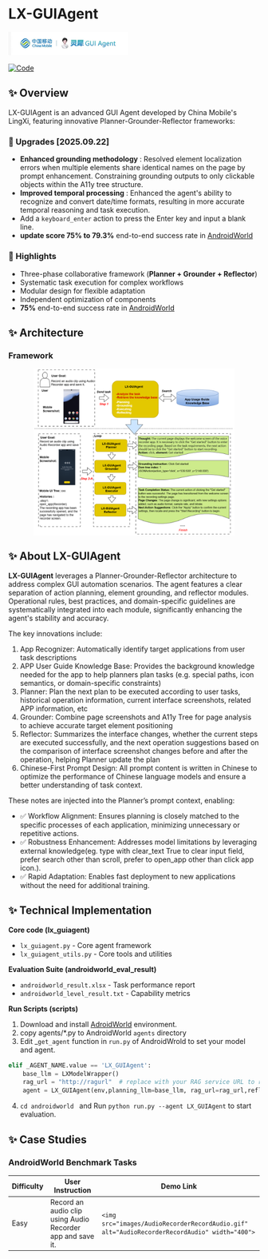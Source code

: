 # LX-GUIAgent

<img src="./images/lingxi_logo.jpg" alt="LingXi Logo" width="240">

[![Code](https://img.shields.io/badge/V1-Code-green)](https://github.com/LX-GUIAgent/LX-GUIAgent)

## ✨ Overview

LX-GUIAgent is an advanced GUI Agent developed by China Mobile's LingXi, featuring innovative Planner-Grounder-Reflector frameworks:


### 🚀 Upgrades [2025.09.22]

* **Enhanced grounding methodology** : Resolved element localization errors when multiple elements share identical names on the page by prompt enhancement. Constraining grounding outputs to only clickable objects within the A11y tree structure.
* **Improved temporal processing** : Enhanced the agent's ability to recognize and convert date/time formats, resulting in more accurate temporal reasoning and task execution.
* Add a `keyboard_enter` action to press the Enter key and input a blank line.
* **update score 75% to 79.3%** end-to-end success rate in [AndroidWorld](https://github.com/google-research/android_world)

### 🎯 Highlights

- Three-phase collaborative framework (**Planner + Grounder + Reflector**)
- Systematic task execution for complex workflows
- Modular design for flexible adaptation
- Independent optimization of components
- **75%** end-to-end success rate in [AndroidWorld](https://github.com/google-research/android_world)

## ✨ Architecture

### Framework

<img src="./images/LX-GUIAgent-workflow.png" alt="LX-GUIAgent Workflow" style="max-width: 80%; display: block; margin: 0 auto;">

## ✨ About LX-GUIAgent

**LX-GUIAgent** leverages a Planner-Grounder-Reflector architecture to address complex GUI automation scenarios. The agent features a clear separation of action planning, element grounding, and reflector modules. Operational rules, best practices, and domain-specific guidelines are systematically integrated into each module, significantly enhancing the agent's stability and accuracy.

The key innovations include:

1. App Recognizer: Automatically identify target applications from user task descriptions
2. APP User Guide Knowledge Base: Provides the background knowledge needed for the app to help planners plan tasks (e.g. special paths, icon semantics, or domain-specific constraints)
3. Planner: Plan the next plan to be executed according to user tasks, historical operation information, current interface screenshots, related APP information, etc
4. Grounder: Combine page screenshots and A11y Tree for page analysis to achieve accurate target element positioning
5. Reflector: Summarizes the interface changes, whether the current steps are executed successfully, and the next operation suggestions based on the comparison of interface screenshot changes before and after the operation, helping Planner update the plan
6. Chinese-First Prompt Design: All prompt content is written in Chinese to optimize the performance of Chinese language models and ensure a better understanding of task context.

These notes are injected into the Planner’s prompt context, enabling:

- ✅ Workflow Alignment: Ensures planning is closely matched to the specific processes of each application, minimizing unnecessary or repetitive actions.
- ✅ Robustness Enhancement: Addresses model limitations by leveraging external knowledge(eg. type with clear_text True to clear input field, prefer search other than scroll, prefer to open_app other than click app icon.).
- ✅ Rapid Adaptation: Enables fast deployment to new applications without the need for additional training.

## ✨ Technical Implementation

**Core code (lx_guiagent)**

- `lx_guiagent.py` - Core agent framework
- `lx_guiagent_utils.py` - Core tools and utilities

**Evaluation Suite (androidworld_eval_result)**

- `androidworld_result.xlsx` - Task performance report
- `androidworld_level_result.txt` - Capability metrics

**Run Scripts (scripts)**

1. Download and install [AdroidWorld](https://github.com/google-research/android_world) environment.
2. copy agents/*.py to AndroidWorld `agents` directory
3. Edit _`get_agent` function in `run.py` of AndroidWrold to set your model and agent.

```python
elif _AGENT_NAME.value == 'LX_GUIAgent':
    base_llm = LXModelWrapper()
    rag_url = "http://ragurl"  # replace with your RAG service URL to retrieve app knowledge
    agent = LX_GUIAgent(env,planning_llm=base_llm, rag_url=rag_url,reflector_llm=base_llm, grounding_llm=base_llm)
```

4. `cd androidworld ` and Run `python run.py --agent LX_GUIAgent` to start evaluation.

## ✨ Case Studies

### AndroidWorld Benchmark Tasks

| Difficulty | User Instruction                                           | Demo Link                                                                                      |
| ---------- | ---------------------------------------------------------- | ---------------------------------------------------------------------------------------------- |
| Easy       | Record an audio clip using Audio Recorder app and save it. | `<img src="images/AudioRecorderRecordAudio.gif" alt="AudioRecorderRecordAudio" width="400">` |
